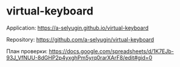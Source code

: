 # virtual-keyboard

Application: https://a-selyugin.github.io/virtual-keyboard

Repository: https://github.com/a-selyugin/virtual-keyboard

План проверки:  https://docs.google.com/spreadsheets/d/1K7EJb-93J_VfNUU-8dGHP2p4yxghPm5yrq0rarXArF8/edit#gid=0